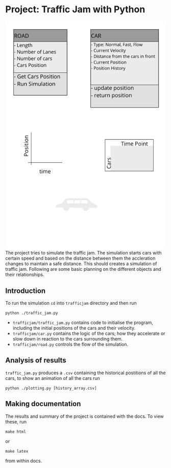 # Project: Traffic Jam with Python

![](planning/planning.png)
The project tries to simulate the traffic jam. The simulation starts cars with certain speed and based on the distance between them the accleration changes to maintain a safe distance. This should creates a simulation of traffic jam. Following are some basic planning on the different objects and their relationships.

## Introduction

To run the simulation `cd` into `trafficjam` directory and then run

    python ./traffic_jam.py

- `trafficjam/traffic_jam.py` contains code to initialise the program, including the initial positions of the cars and their velocity.
- `trafficjam/car.py` contains the logic of the cars; how they accelerate or slow down in reaction to the cars surrounding them.
- `trafficjam/road.py` controls the flow of the simulation.

## Analysis of results

`traffic_jam.py` produces a `.csv` containing the historical postitions of all the cars, to show an animation of all the cars run 

    python ./plotting.py [history_array.csv]
       

## Making documentation

The results and summary of the project is contained with the docs. To view these, run 

    make html
    
or 

    make latex
    
from within docs. 
